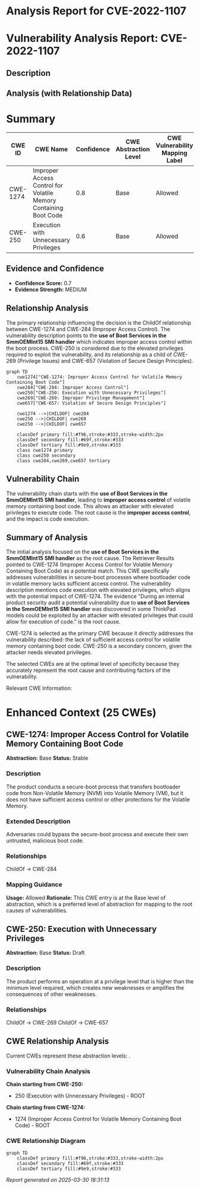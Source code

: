 # Analysis Report for CVE-2022-1107

# Vulnerability Analysis Report: CVE-2022-1107

## Description



## Analysis (with Relationship Data)

# Summary
| CWE ID | CWE Name | Confidence | CWE Abstraction Level | CWE Vulnerability Mapping Label | CWE-Vulnerability Mapping Notes |
|---|---|---|---|---|---|
| CWE-1274 | Improper Access Control for Volatile Memory Containing Boot Code | 0.8 | Base | Allowed | Primary CWE |
| CWE-250 | Execution with Unnecessary Privileges | 0.6 | Base | Allowed | Secondary Candidate |

## Evidence and Confidence

*   **Confidence Score:** 0.7
*   **Evidence Strength:** MEDIUM

## Relationship Analysis
The primary relationship influencing the decision is the ChildOf relationship between CWE-1274 and CWE-284 (Improper Access Control). The vulnerability description points to the **use of Boot Services in the SmmOEMInt15 SMI handler** which indicates improper access control within the boot process. CWE-250 is considered due to the elevated privileges required to exploit the vulnerability, and its relationship as a child of CWE-269 (Privilege Issues) and CWE-657 (Violation of Secure Design Principles).

```mermaid
graph TD
    cwe1274["CWE-1274: Improper Access Control for Volatile Memory Containing Boot Code"]
    cwe284["CWE-284: Improper Access Control"]
    cwe250["CWE-250: Execution with Unnecessary Privileges"]
    cwe269["CWE-269: Improper Privilege Management"]
    cwe657["CWE-657: Violation of Secure Design Principles"]

    cwe1274 -->|CHILDOF| cwe284
    cwe250 -->|CHILDOF| cwe269
    cwe250 -->|CHILDOF| cwe657

    classDef primary fill:#f96,stroke:#333,stroke-width:2px
    classDef secondary fill:#69f,stroke:#333
    classDef tertiary fill:#9e9,stroke:#333
    class cwe1274 primary
    class cwe250 secondary
    class cwe284,cwe269,cwe657 tertiary
```

## Vulnerability Chain
The vulnerability chain starts with the **use of Boot Services in the SmmOEMInt15 SMI handler**, leading to **improper access control** of volatile memory containing boot code. This allows an attacker with elevated privileges to execute code. The root cause is the **improper access control**, and the impact is code execution.

## Summary of Analysis
The initial analysis focused on the **use of Boot Services in the SmmOEMInt15 SMI handler** as the root cause. The Retriever Results pointed to CWE-1274 (Improper Access Control for Volatile Memory Containing Boot Code) as a potential match. This CWE specifically addresses vulnerabilities in secure-boot processes where bootloader code in volatile memory lacks sufficient access control. The vulnerability description mentions code execution with elevated privileges, which aligns with the potential impact of CWE-1274. The evidence "During an internal product security audit a potential vulnerability due to **use of Boot Services in the SmmOEMInt15 SMI handler** was discovered in some ThinkPad models could be exploited by an attacker with elevated privileges that could allow for execution of code." is the root cause.

CWE-1274 is selected as the primary CWE because it directly addresses the vulnerability described: the lack of sufficient access control for volatile memory containing boot code. CWE-250 is a secondary concern, given the attacker needs elevated privileges.

The selected CWEs are at the optimal level of specificity because they accurately represent the root cause and contributing factors of the vulnerability.

Relevant CWE Information:

# Enhanced Context (25 CWEs)

## CWE-1274: Improper Access Control for Volatile Memory Containing Boot Code
**Abstraction:** Base
**Status:** Stable

### Description
The product conducts a secure-boot process that transfers bootloader code from Non-Volatile Memory (NVM) into Volatile Memory (VM), but it does not have sufficient access control or other protections for the Volatile Memory.

### Extended Description
Adversaries could bypass the secure-boot process and execute their own untrusted, malicious boot code.

### Relationships
ChildOf -> CWE-284

### Mapping Guidance
**Usage:** Allowed
**Rationale:** This CWE entry is at the Base level of abstraction, which is a preferred level of abstraction for mapping to the root causes of vulnerabilities.

## CWE-250: Execution with Unnecessary Privileges
**Abstraction:** Base
**Status:** Draft

### Description
The product performs an operation at a privilege level that is higher than the minimum level required, which creates new weaknesses or amplifies the consequences of other weaknesses.

### Relationships
ChildOf -> CWE-269
ChildOf -> CWE-657


## CWE Relationship Analysis

Current CWEs represent these abstraction levels: .


### Vulnerability Chain Analysis

**Chain starting from CWE-250:**
- 250 (Execution with Unnecessary Privileges) - ROOT


**Chain starting from CWE-1274:**
- 1274 (Improper Access Control for Volatile Memory Containing Boot Code) - ROOT



### CWE Relationship Diagram

```mermaid
graph TD
    classDef primary fill:#f96,stroke:#333,stroke-width:2px
    classDef secondary fill:#69f,stroke:#333
    classDef tertiary fill:#9e9,stroke:#333
```



*Report generated on 2025-03-30 18:31:13*
